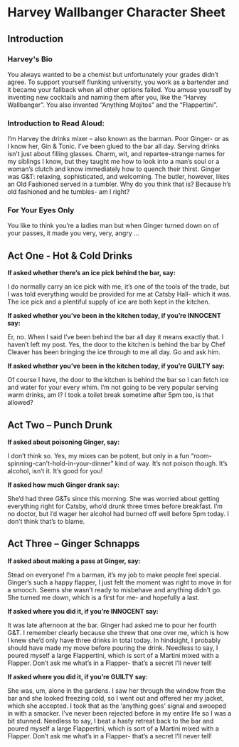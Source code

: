 <h1> Harvey Wallbanger Character Sheet </h1>

<h2> Introduction </h2>

<h3> Harvey's Bio </h3>
You always wanted to be a chemist but unfortunately your grades didn’t agree. To support yourself flunking university, you work as a bartender and it became your fallback when all other options failed. You amuse yourself by inventing new cocktails and naming them after you, like the “Harvey Wallbanger”. You also invented “Anything Mojitos” and the “Flappertini”. 

<h3> Introduction to Read Aloud: </h3>
I’m Harvey the drinks mixer – also known as the barman. Poor Ginger- or as I know her, Gin & Tonic. I’ve been glued to the bar all day. Serving drinks isn’t just about filling glasses. Charm, wit, and repartee-strange names for my siblings I know, but they taught me how to look into a man’s soul or a woman’s clutch and know immediately how to quench their thirst. Ginger was G&T: relaxing, sophisticated, and welcoming. The butler, however, likes an Old Fashioned served in a tumbler. Why do you think that is? Because h’s old fashioned and he tumbles- am I right? 

<h3> For Your Eyes Only </h3>
You like to think you’re a ladies man but when Ginger turned down on of your passes, it made you very, very, angry … 


<h2> Act One - Hot & Cold Drinks </h2>

__If asked whether there’s an ice pick behind the bar, say:__
<p> I do normally carry an ice pick with me, it’s one of the tools of the trade, but I was told everything would be provided for me at Catsby Hall- which it was. The ice pick and a plentiful supply of ice are both kept in the kitchen. </p>
  
__If asked whether you’ve been in the kitchen today, if you’re INNOCENT say:__
<p> Er, no. When I said I’ve been behind the bar all day it means exactly that. I haven’t left my post. Yes, the door to the kitchen is behind the bar by Chef Cleaver has been bringing the ice through to me all day. Go and ask him. </p>

__If asked whether you’ve been in the kitchen today, if you’re GUILTY say:__
<p> Of course I have, the door to the kitchen is behind the bar so I can fetch ice and water for your every whim. I’m not going to be very popular serving warm drinks, am I? I took a toilet break sometime after 5pm too, is that allowed? </p>

<h2> Act Two – Punch Drunk </h2>

__If asked about poisoning Ginger, say:__
<p> I don’t think so. Yes, my mixes can be potent, but only in a fun “room-spinning-can’t-hold-in-your-dinner” kind of way. It’s not poison though. It’s alcohol, isn’t it. It’s good for you! </p>
  
__If asked how much Ginger drank say:__
<p> She’d had three G&Ts since this morning. She was worried about getting everything right for Catsby, who’d drunk three times before breakfast. I’m no doctor, but I’d wager her alcohol had burned off well before 5pm today. I don’t think that’s to blame. </p>

<h2> Act Three – Ginger Schnapps </h2>

__If asked about making a pass at Ginger, say:__

<p> Stead on everyone! I’m a barman, it’s my job to make people feel special. Ginger’s such a happy flapper, I just felt the moment was right to move in for a smooch. Seems she wasn’t ready to misbehave and anything didn’t go. She turned me down, which is a first for me- and hopefully a last. </p>
  
__If asked where you did it, if you’re INNOCENT say:__

<p> It was late afternoon at the bar. Ginger had asked me to pour her fourth G&T. I remember clearly because she threw that one over me, which is how I knew she’d only have three drinks in total today. In hindsight, I probably should have made my move before pouring the drink. Needless to say, I poured myself a large Flappertini, which is sort of a Martini mixed with a Flapper. Don’t ask me what’s in a Flapper- that’s a secret I’ll never tell! </p>

__If asked where you did it, if you’re GUILTY say:__

<p> She was, um, alone in the gardens. I saw her through the window from the bar and she looked freezing cold, so I went out and offered her my jacket, which she accepted. I took that as the ‘anything goes’ signal and swooped in with a smacker. I’ve never been rejected before in my entire life so I was a bit stunned. Needless to say, I beat a hasty retreat back to the bar and poured myself a large Flappertini, which is sort of a Martini mixed with a Flapper. Don’t ask me what’s in a Flapper- that’s a secret I’ll never tell!  </p>

